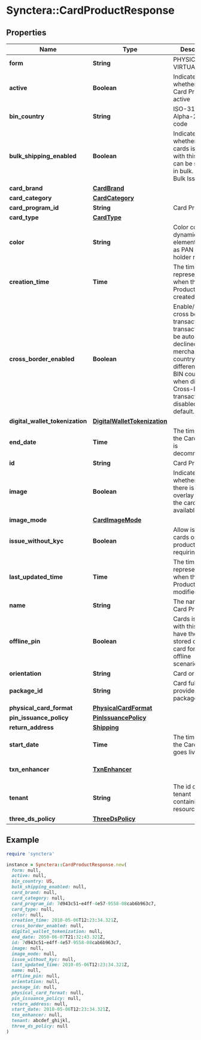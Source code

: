 # Synctera::CardProductResponse

## Properties

| Name | Type | Description | Notes |
| ---- | ---- | ----------- | ----- |
| **form** | **String** | PHYSICAL or VIRTUAL. |  |
| **active** | **Boolean** | Indicates whether the Card Product is active |  |
| **bin_country** | **String** | ISO-3166-1 Alpha-2 country code | [optional] |
| **bulk_shipping_enabled** | **Boolean** | Indicates whether or not cards issued with this product can be shipped in bulk. Refer to Bulk Issuance. | [default to false] |
| **card_brand** | [**CardBrand**](CardBrand.md) |  | [optional] |
| **card_category** | [**CardCategory**](CardCategory.md) |  | [optional] |
| **card_program_id** | **String** | Card Program ID |  |
| **card_type** | [**CardType**](CardType.md) |  | [optional] |
| **color** | **String** | Color code for dynamic card elements such as PAN and card holder name | [optional] |
| **creation_time** | **Time** | The timestamp representing when the Card Product was created | [readonly] |
| **cross_border_enabled** | **Boolean** | Enable/Disable cross border transaction - transaction will be automatically declined when merchant country is different than BIN country when disabled. Cross-Border transaction are disabled by default.  | [optional] |
| **digital_wallet_tokenization** | [**DigitalWalletTokenization**](DigitalWalletTokenization.md) |  |  |
| **end_date** | **Time** | The time when the Card Product is decommissioned |  |
| **id** | **String** | Card Product ID | [readonly] |
| **image** | **Boolean** | Indicates whether or not there is an overlay image of the card product available | [optional] |
| **image_mode** | [**CardImageMode**](CardImageMode.md) |  | [optional] |
| **issue_without_kyc** | **Boolean** | Allow issuing cards on this product without requiring KYC | [optional] |
| **last_updated_time** | **Time** | The timestamp representing when the Card Product was last modified | [readonly] |
| **name** | **String** | The name of the Card Product |  |
| **offline_pin** | **Boolean** | Cards issued with this product have the PIN stored on the card for use in offline scenarios. | [optional] |
| **orientation** | **String** | Card orientation | [optional] |
| **package_id** | **String** | Card fulfillment provider’s package ID | [optional] |
| **physical_card_format** | [**PhysicalCardFormat**](PhysicalCardFormat.md) |  | [optional] |
| **pin_issuance_policy** | [**PinIssuancePolicy**](PinIssuancePolicy.md) |  | [optional] |
| **return_address** | [**Shipping**](Shipping.md) |  | [optional] |
| **start_date** | **Time** | The time when the Card Product goes live |  |
| **txn_enhancer** | [**TxnEnhancer**](TxnEnhancer.md) |  | [optional][default to &#39;NONE&#39;] |
| **tenant** | **String** | The id of the tenant containing the resource.  |  |
| **three_ds_policy** | [**ThreeDsPolicy**](ThreeDsPolicy.md) |  |  |

## Example

```ruby
require 'synctera'

instance = Synctera::CardProductResponse.new(
  form: null,
  active: null,
  bin_country: US,
  bulk_shipping_enabled: null,
  card_brand: null,
  card_category: null,
  card_program_id: 7d943c51-e4ff-4e57-9558-08cab6b963c7,
  card_type: null,
  color: null,
  creation_time: 2010-05-06T12:23:34.321Z,
  cross_border_enabled: null,
  digital_wallet_tokenization: null,
  end_date: 2050-06-07T21:32:43.321Z,
  id: 7d943c51-e4ff-4e57-9558-08cab6b963c7,
  image: null,
  image_mode: null,
  issue_without_kyc: null,
  last_updated_time: 2010-05-06T12:23:34.321Z,
  name: null,
  offline_pin: null,
  orientation: null,
  package_id: null,
  physical_card_format: null,
  pin_issuance_policy: null,
  return_address: null,
  start_date: 2010-05-06T12:23:34.321Z,
  txn_enhancer: null,
  tenant: abcdef_ghijkl,
  three_ds_policy: null
)
```

